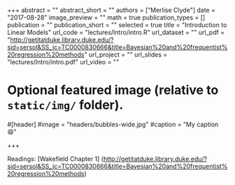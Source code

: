 +++
abstract = ""
abstract_short = ""
authors = ["Merlise Clyde"]
date = "2017-08-28"
image_preview = ""
math = true
publication_types = []
publication = ""
publication_short = ""
selected = true
title = "Introduction to Linear Models"
url_code = "lectures/Intro/intro.R"
url_dataset = ""
url_pdf = "http://getitatduke.library.duke.edu/?sid=sersol&SS_jc=TC0000830666&title=Bayesian%20and%20frequentist%20regression%20methods"
url_project = ""
url_slides = "lectures/Intro/intro.pdf"
url_video = ""

# Optional featured image (relative to `static/img/` folder).
#[header]
#image = "headers/bubbles-wide.jpg"
#caption = "My caption :smile:"


+++

Readings: [Wakefield Chapter 1] (http://getitatduke.library.duke.edu/?sid=sersol&SS_jc=TC0000830666&title=Bayesian%20and%20frequentist%20regression%20methods)
